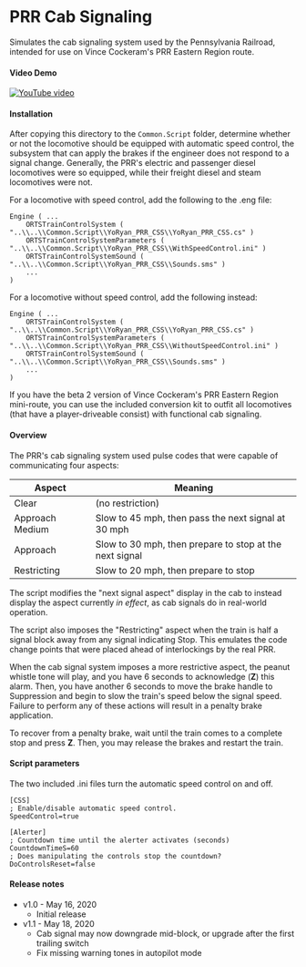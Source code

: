 # PRR Cab Signaling

Simulates the cab signaling system used by the Pennsylvania Railroad, intended
for use on Vince Cockeram's PRR Eastern Region route.

#### Video Demo

[![YouTube video](http://img.youtube.com/vi/3dOqYsr0G08/0.jpg)](http://www.youtube.com/watch?v=3dOqYsr0G08 "YouTube video")

#### Installation

After copying this directory to the `Common.Script` folder, determine whether or
not the locomotive should be equipped with automatic speed control, the
subsystem that can apply the brakes if the engineer does not respond to a signal
change. Generally, the PRR's electric and passenger diesel locomotives were so
equipped, while their freight diesel and steam locomotives were not.

For a locomotive with speed control, add the following to the .eng file:

```
Engine ( ...
    ORTSTrainControlSystem ( "..\\..\\Common.Script\\YoRyan_PRR_CSS\\YoRyan_PRR_CSS.cs" )
    ORTSTrainControlSystemParameters ( "..\\..\\Common.Script\\YoRyan_PRR_CSS\\WithSpeedControl.ini" )
    ORTSTrainControlSystemSound ( "..\\..\\Common.Script\\YoRyan_PRR_CSS\\Sounds.sms" )
    ...
)
```

For a locomotive without speed control, add the following instead:

```
Engine ( ...
    ORTSTrainControlSystem ( "..\\..\\Common.Script\\YoRyan_PRR_CSS\\YoRyan_PRR_CSS.cs" )
    ORTSTrainControlSystemParameters ( "..\\..\\Common.Script\\YoRyan_PRR_CSS\\WithoutSpeedControl.ini" )
    ORTSTrainControlSystemSound ( "..\\..\\Common.Script\\YoRyan_PRR_CSS\\Sounds.sms" )
    ...
)
```

If you have the beta 2 version of Vince Cockeram's PRR Eastern Region
mini-route, you can use the included conversion kit to outfit all locomotives
(that have a player-driveable consist) with functional cab signaling.

#### Overview

The PRR's cab signaling system used pulse codes that were capable of
communicating four aspects:

| Aspect | Meaning |
| --- | --- |
| Clear | (no restriction) |
| Approach Medium | Slow to 45 mph, then pass the next signal at 30 mph |
| Approach | Slow to 30 mph, then prepare to stop at the next signal |
| Restricting | Slow to 20 mph, then prepare to stop |

The script modifies the "next signal aspect" display in the cab to instead
display the aspect currently *in effect*, as cab signals do in real-world
operation.

The script also imposes the "Restricting" aspect when the train is half a signal
block away from any signal indicating Stop. This emulates the code change points
that were placed ahead of interlockings by the real PRR.

When the cab signal system imposes a more restrictive aspect, the peanut whistle
tone will play, and you have 6 seconds to acknowledge (**Z**) this alarm. Then,
you have another 6 seconds to move the brake handle to Suppression and begin to
slow the train's speed below the signal speed. Failure to perform any of
these actions will result in a penalty brake application.

To recover from a penalty brake, wait until the train comes to a complete stop
and press **Z**. Then, you may release the brakes and restart the train.

#### Script parameters

The two included .ini files turn the automatic speed control on and off.

```
[CSS]
; Enable/disable automatic speed control.
SpeedControl=true

[Alerter]
; Countdown time until the alerter activates (seconds)
CountdownTimeS=60
; Does manipulating the controls stop the countdown?
DoControlsReset=false
```

#### Release notes

* v1.0 - May 16, 2020
  * Initial release
* v1.1 - May 18, 2020
  * Cab signal may now downgrade mid-block, or upgrade after the first trailing
    switch
  * Fix missing warning tones in autopilot mode
